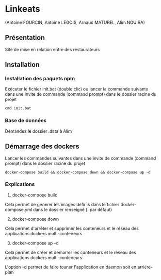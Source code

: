 # Linkeats
(Antoine FOURCIN, Antoine LEGOIS, Arnaud MATUREL, Alim NOUIRA)

## Présentation
Site de mise en relation entre des restaurateurs

## Installation

### Installation des paquets npm

Exécuter le fichier init.bat (double clic) ou lancer la commande suivante dans une invite de commande (command prompt) dans le dossier racine du projet

```Shell
cmd init.bat
```

### Base de données

Demandez le dossier .data à Alim

## Démarrage des dockers

Lancer les commandes suivantes dans une invite de commande (command prompt) dans le dossier racine du projet

```Shell
docker-compose build && docker-compose down && docker-compose up -d
```

### Explications

1. docker-compose build 

Cela permet de générer les images définis dans le fichier docker-compose.yml dans le dossier renseigné (. par défaut)

2. docker-compose down

Cela permet d'arrêter et supprimer les conteneurs et le réseau des applications dockers multi-conteneurs

3. docker-compose up -d

Cela permet de créer et démarrer les conteneurs et le réseau des applications dockers multi-conteneurs

L'option -d permet de faire touner l'application en daemon soit en arrière-plan
